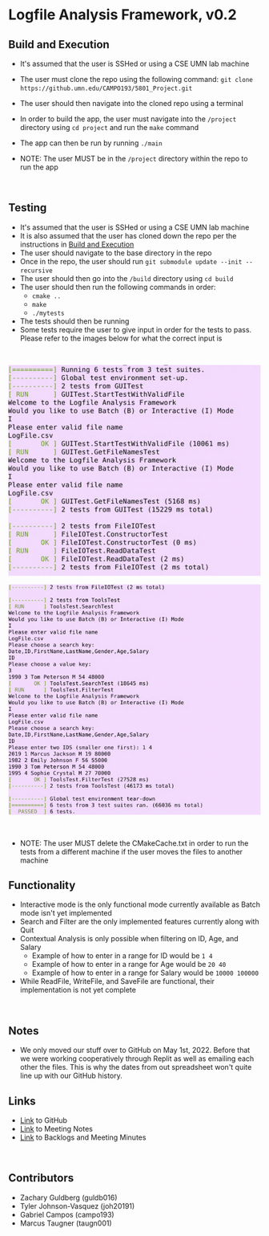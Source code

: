 # Logfile Analysis Framework, v0.2

## Build and Execution
* It's assumed that the user is SSHed or using a CSE UMN lab machine
* The user must clone the repo using the following command: `git clone https://github.umn.edu/CAMPO193/5801_Project.git`
* The user should then navigate into the cloned repo using a terminal
* In order to build the app, the user must navigate into the `/project` directory using `cd project` and run the `make` command
* The app can then be run by running `./main`

* NOTE: The user MUST be in the `/project` directory within the repo to run the app

</br>

## Testing
* It's assumed that the user is SSHed or using a CSE UMN lab machine
* It is also assumed that the user has cloned down the repo per the instructions in [Build and Execution](#build-and-execution)
* The user should navigate to the base directory in the repo
* Once in the repo, the user should run `git submodule update --init --recursive`
* The user should then go into the `/build` directory using `cd build`
* The user should then run the following commands in order:
    * `cmake ..`
    * `make`
    * `./mytests`
* The tests should then be running
* Some tests require the user to give input in order for the tests to pass. Please refer to the images below for what the correct input is

</br>

![screenshot 1/2 of tests in terminal](./images/screenshot1.png)

![screenshot 2/2 of tests in terminal](./images/screenshot2.png)

</br>

* NOTE: The user MUST delete the CMakeCache.txt in order to run the tests from a different machine if the user moves the files to another machine

## Functionality
* Interactive mode is the only functional mode currently available as Batch mode isn't yet implemented
* Search and Filter are the only implemented features currently along with Quit
* Contextual Analysis is only possible when filtering on ID, Age, and Salary
   * Example of how to enter in a range for ID would be `1 4`
   * Example of how to enter in a range for Age would be `20 40`
   * Example of how to enter in a range for Salary would be `10000 100000`
* While ReadFile, WriteFile, and SaveFile are functional, their implementation is not yet complete

</br>

## Notes
* We only moved our stuff over to GitHub on May 1st, 2022. Before that we were working cooperatively through Replit as well as emailing each other the files. This is why the dates from out spreadsheet won't quite line up with our GitHub history.

## Links
* [Link](https://github.umn.edu/CAMPO193/5801_Project) to GitHub
* [Link](https://docs.google.com/document/d/1mGGj07xDXUYiWShWYW2IL2uoEgvy9JhPvR1iZZJoeZ8/edit?usp=sharing) to Meeting Notes
* [Link](https://docs.google.com/spreadsheets/d/13IqLcMqil39yemQDCYi6JK_co_a3q5S9CeMhal2grSY/edit?usp=sharing) to Backlogs and Meeting Minutes

</br>

## Contributors
* Zachary Guldberg (guldb016)
* Tyler Johnson-Vasquez (joh20191)
* Gabriel Campos (campo193)
* Marcus Taugner (taugn001)

